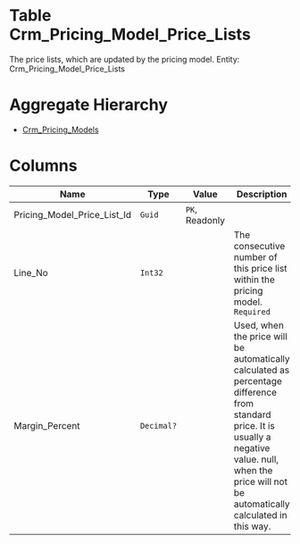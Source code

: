 # Table Crm_Pricing_Model_Price_Lists

The price lists, which are updated by the pricing model. Entity: Crm_Pricing_Model_Price_Lists

# Aggregate Hierarchy

* [Crm_Pricing_Models](Crm_Pricing_Models.md)

# Columns

| Name | Type | Value | Description |
| - | - | - | --- |
|Pricing_Model_Price_List_Id|`Guid`|`PK`, Readonly||
|Line_No|`Int32`||The consecutive number of this price list within the pricing model. `Required` |
|Margin_Percent|`Decimal?`||Used, when the price will be automatically calculated as percentage difference from standard price. It is usually a negative value. null, when the price will not be automatically calculated in this way. |
